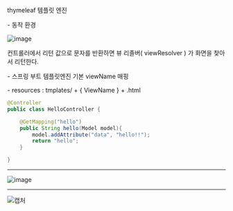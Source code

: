 thymeleaf 템플릿 엔진

\- 동작 환경

![image](https://user-images.githubusercontent.com/56163121/153870565-7126b868-67a8-4353-9d8b-42c8827751ce.png)

컨트롤러에서 리턴 값으로 문자를 반환하면 뷰 리졸버( viewResolver ) 가 화면을 찾아서 리턴한다.

\- 스프링 부트 템플릿엔진 기본 viewName 매핑

\- resources : tmplates/ + { ViewName } + .html

```java
@Controller
public class HelloController {

    @GetMapping("hello")
    public String hello(Model model){
        model.addAttribute("data", "hello!!");
        return "hello";
    }

}
```

---

![image](https://user-images.githubusercontent.com/56163121/153870518-fac3d051-b196-4be6-bf6f-7d873f4dd3b3.png)

---
![캡처](https://user-images.githubusercontent.com/56163121/153870420-349e393f-f524-42ef-92d7-8a82cf64d190.PNG)

